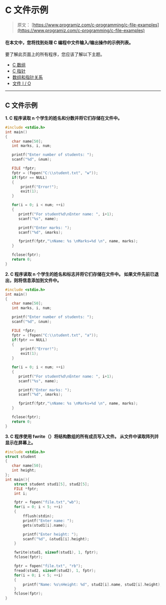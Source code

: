 # C 文件示例

> 原文： [https://www.programiz.com/c-programming/c-file-examples](https://www.programiz.com/c-programming/c-file-examples)

#### 在本文中，您将找到处理 C 编程中文件输入/输出操作的示例列表。

要了解此页面上的所有程序，您应该了解以下主题。

*   [C 数组](/c-programming/c-arrays "C programming Arrays")
*   [C 指针](/c-programming/c-pointers "C Programming Pointers")
*   [数组和指针关系](/c-programming/c-pointers-arrays "Relation Between Arrays and Pointer")
*   [文件 I / O](/c-programming/c-file-input-output "C File Input Output")

* * *

## C 文件示例

**1\. C 程序读取 n 个学生的姓名和分数并将它们存储在文件中。**

```c
#include <stdio.h>
int main()
{
   char name[50];
   int marks, i, num;

   printf("Enter number of students: ");
   scanf("%d", &num);

   FILE *fptr;
   fptr = (fopen("C:\\student.txt", "w"));
   if(fptr == NULL)
   {
       printf("Error!");
       exit(1);
   }

   for(i = 0; i < num; ++i)
   {
      printf("For student%d\nEnter name: ", i+1);
      scanf("%s", name);

      printf("Enter marks: ");
      scanf("%d", &marks);

      fprintf(fptr,"\nName: %s \nMarks=%d \n", name, marks);
   }

   fclose(fptr);
   return 0;
} 
```

**2\. C 程序读取 n 个学生的姓名和标志并将它们存储在文件中。 如果文件先前已退出，则将信息添加到文件中。**

```c
#include <stdio.h>
int main()
{
   char name[50];
   int marks, i, num;

   printf("Enter number of students: ");
   scanf("%d", &num);

   FILE *fptr;
   fptr = (fopen("C:\\student.txt", "a"));
   if(fptr == NULL)
   {
       printf("Error!");
       exit(1);
   }

   for(i = 0; i < num; ++i)
   {
      printf("For student%d\nEnter name: ", i+1);
      scanf("%s", name);

      printf("Enter marks: ");
      scanf("%d", &marks);

      fprintf(fptr,"\nName: %s \nMarks=%d \n", name, marks);
   }

   fclose(fptr);
   return 0;
} 
```

**3\. C 程序使用 fwrite（）将结构数组的所有成员写入文件。 从文件中读取阵列并显示在屏幕上。**

```c
#include <stdio.h>
struct student
{
   char name[50];
   int height;
};
int main(){
    struct student stud1[5], stud2[5];   
    FILE *fptr;
    int i;

    fptr = fopen("file.txt","wb");
    for(i = 0; i < 5; ++i)
    {
        fflush(stdin);
        printf("Enter name: ");
        gets(stud1[i].name);

        printf("Enter height: "); 
        scanf("%d", &stud1[i].height); 
    }

    fwrite(stud1, sizeof(stud1), 1, fptr);
    fclose(fptr);

    fptr = fopen("file.txt", "rb");
    fread(stud2, sizeof(stud2), 1, fptr);
    for(i = 0; i < 5; ++i)
    {
        printf("Name: %s\nHeight: %d", stud2[i].name, stud2[i].height);
    }
    fclose(fptr);
}
```